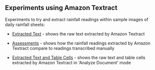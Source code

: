 ## Experiments using Amazon Textract 

Experiments to try and extract rainfall readings within sample images of daily rainfall sheets:

* [Extracted Text](./ExtractedWords) - shows the raw text extracted by Amazon Textract
* [Assessments](./Assessments) - shows how the rainfall readings extracted by Amazon Textract compare to readings transcribed manually 

* [Extracted Text and Table Cells](./ExtractedCells) - shows the raw text and table cells extracted by Amazon Textract in 'Analyze Document' mode

